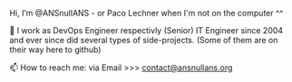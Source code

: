 Hi, I’m @ANSnullANS - or Paco Lechner when I'm not on the computer ^^

👀 I work as DevOps Engineer respectivly (Senior) IT Engineer since 2004 and ever since did several types of side-projects. (Some of them are on their way here to github)

📫 How to reach me: via Email >>> contact@ansnullans.org

